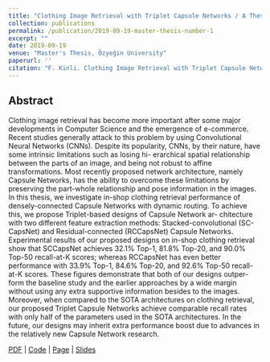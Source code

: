 ```yaml
---
title: "Clothing Image Retrieval with Triplet Capsule Networks / A Thesis"
collection: publications
permalink: /publication/2019-09-19-master-thesis-number-1
excerpt: ""
date: 2019-09-19
venue: "Master's Thesis, Özyeğin University"
paperurl: ''
citation: "F. Kinli. Clothing Image Retrieval with Triplet Capsule Networks. (Master's thesis, Özyeğin University, Istanbul, Turkey), 2019."
---
```


## Abstract

Clothing image retrieval has become more important after some major developments in Computer Science and the emergence of e-commerce. Recent studies generally attack to this problem by using Convolutional Neural Networks (CNNs). Despite its popularity, CNNs, by their nature, have some intrinsic limitations such as losing hi- erarchical spatial relationship between the parts of an image, and being not robust to affine transformations. Most recently proposed network architecture, namely Capsule Networks, has the ability to overcome these limitations by preserving the part-whole relationship and pose information in the images. In this thesis, we investigate in-shop clothing retrieval performance of densely-connected Capsule Networks with dynamic routing. To achieve this, we propose Triplet-based designs of Capsule Network ar- chitecture with two different feature extraction methods: Stacked-convolutional (SC- CapsNet) and Residual-connected (RCCapsNet) Capsule Networks. Experimental results of our proposed designs on in-shop clothing retrieval show that SCCapsNet achieves 32.1% Top-1, 81.8% Top-20, and 90.0% Top-50 recall-at-K scores; whereas RCCapsNet has even better performance with 33.9% Top-1, 84.6% Top-20, and 92.6% Top-50 recall-at-K scores. These figures demonstrate that both of our designs outper- form the baseline study and the earlier approaches by a wide margin without using any extra supportive information besides to the images. Moreover, when compared to the SOTA architectures on clothing retrieval, our proposed Triplet Capsule Networks achieve comparable recall rates with only half of the parameters used in the SOTA architectures. In the future, our designs may inherit extra performance boost due to advances in the relatively new Capsule Network research.


[PDF][msc-thesis] |
[Code](https://github.com/birdortyedi/image-retrieval-with-capsules) |
[Page](http://discover.ozyegin.edu.tr/iii/encore/record/C__Rb3781665?lang=eng) |
[Slides][msc-slides]

[msc-thesis]: https://birdortyedi.github.io/files/msc-thesis.pdf
[msc-slides]: https://birdortyedi.github.io/files/msc-def-slides.pdf